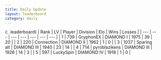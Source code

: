 ```yaml
---
title: Daily Update
layout: leaderboard
category: daily
---
```


{: .leaderboard}
| Rank | LV | Player | Division | Elo | Wins | Losses |
| --- | --- | --- | --- | --- | --- | --- |
| <span data-change="27">1</span> | 739 | <span title="ID: 315148">GryphonEX</span> | DIAMOND I | <span data-change="-114">1975</span> | <span data-change="-511">39</span> | <span data-change="-289">20</span> |
| <span data-change="1">2</span> | 220 | <span title="ID: 539711">Connection</span> | DIAMOND II | <span data-change="-296">1962</span> | <span data-change="-223">1</span> | <span data-change="-91">0</span> |
| <span data-change="4">3</span> | 1037 | <span title="ID: 203132">Sparing alt</span> | DIAMOND III | <span data-change="-272">1940</span> | <span data-change="-98">23</span> | <span data-change="-37">14</span> |
| <span data-change="28">4</span> | 714 | <span title="ID: 143220">pyroblazikens</span> | DIAMOND III | <span data-change="-147">1926</span> | <span data-change="-84">14</span> | <span data-change="-53">3</span> |
| <span data-change="-3">5</span> | 597 | <span title="ID: 498412">LuckySpin</span> | DIAMOND IV | <span data-change="-351">1918</span> | <span data-change="-99">1</span> | <span data-change="-27">0</span> |